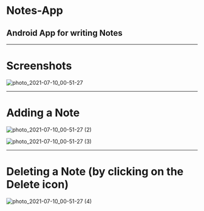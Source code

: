 # Notes-App

## Android App for writing Notes

<hr />

# Screenshots

![photo_2021-07-10_00-51-27](https://user-images.githubusercontent.com/75141952/125126922-74816080-e119-11eb-8eea-cecb328e7809.jpg)

<hr />

# Adding a Note

![photo_2021-07-10_00-51-27 (2)](https://user-images.githubusercontent.com/75141952/125127319-f70a2000-e119-11eb-89f9-7b2ee9772f5a.jpg)

![photo_2021-07-10_00-51-27 (3)](https://user-images.githubusercontent.com/75141952/125127462-2f116300-e11a-11eb-8607-35f4dcbf7bc0.jpg)

<hr />

# Deleting a Note (by clicking on the Delete icon)

![photo_2021-07-10_00-51-27 (4)](https://user-images.githubusercontent.com/75141952/125127552-4fd9b880-e11a-11eb-84ee-aaf21e627a5e.jpg)



